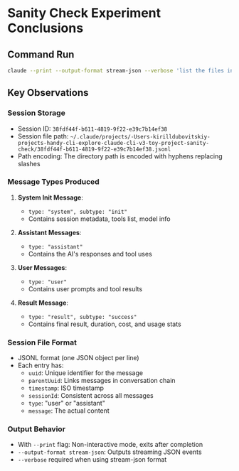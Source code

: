 # Sanity Check Experiment Conclusions

## Command Run
```bash
claude --print --output-format stream-json --verbose 'list the files in this directory'
```

## Key Observations

### Session Storage
- Session ID: `38fdf44f-b611-4819-9f22-e39c7b14ef38`
- Session file path: `~/.claude/projects/-Users-kirilldubovitskiy-projects-handy-cli-explore-claude-cli-v3-toy-project-sanity-check/38fdf44f-b611-4819-9f22-e39c7b14ef38.jsonl`
- Path encoding: The directory path is encoded with hyphens replacing slashes

### Message Types Produced
1. **System Init Message**:
   - `type: "system", subtype: "init"`
   - Contains session metadata, tools list, model info

2. **Assistant Messages**:
   - `type: "assistant"`
   - Contains the AI's responses and tool uses

3. **User Messages**:
   - `type: "user"`
   - Contains user prompts and tool results

4. **Result Message**:
   - `type: "result", subtype: "success"`
   - Contains final result, duration, cost, and usage stats

### Session File Format
- JSONL format (one JSON object per line)
- Each entry has:
  - `uuid`: Unique identifier for the message
  - `parentUuid`: Links messages in conversation chain
  - `timestamp`: ISO timestamp
  - `sessionId`: Consistent across all messages
  - `type`: "user" or "assistant"
  - `message`: The actual content

### Output Behavior
- With `--print` flag: Non-interactive mode, exits after completion
- `--output-format stream-json`: Outputs streaming JSON events
- `--verbose` required when using stream-json format